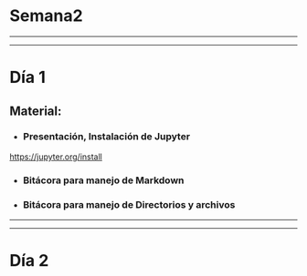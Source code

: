 # Semana2

---
---

# Día 1
## **Material:**
* ### Presentación, Instalación de Jupyter
https://jupyter.org/install
* ### Bitácora para manejo de Markdown
* ### Bitácora para manejo de Directorios y archivos

---
---

# Día 2
